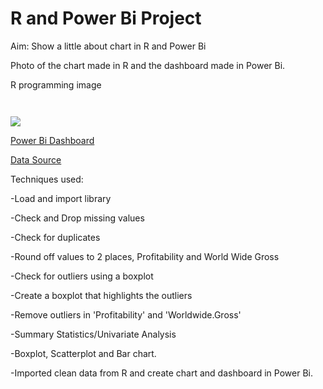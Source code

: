 # R and Power Bi Project
Aim: Show a little about chart in R and Power Bi

Photo of the chart made in R and the dashboard made in Power Bi.


R programming image


![]()

![]()







![](https://github.com/GustavoBraido/R-and-Power-Bi-Project/blob/main/Screenshot%202023-03-30%20at%2014.54.39.png?raw=true)

[Power Bi Dashboard](https://app.powerbi.com/links/R97PAMmS__?ctid=6efd0f20-57c8-4447-b53f-00d4992ca50b&pbi_source=linkShare&bookmarkGuid=0a379dea-8433-4c81-8cee-1a1080a31087)

[Data Source](https://public.tableau.com/app/sample-data/HollywoodsMostProfitableStories.csv)

Techniques used:

-Load and import library

-Check and Drop missing values

-Check for duplicates

-Round off values to 2 places, Profitability and World Wide Gross

-Check for outliers using a boxplot

-Create a boxplot that highlights the outliers

-Remove outliers in 'Profitability' and 'Worldwide.Gross'

-Summary Statistics/Univariate Analysis

-Boxplot, Scatterplot and Bar chart.

-Imported clean data from R and create chart and dashboard in Power Bi.

